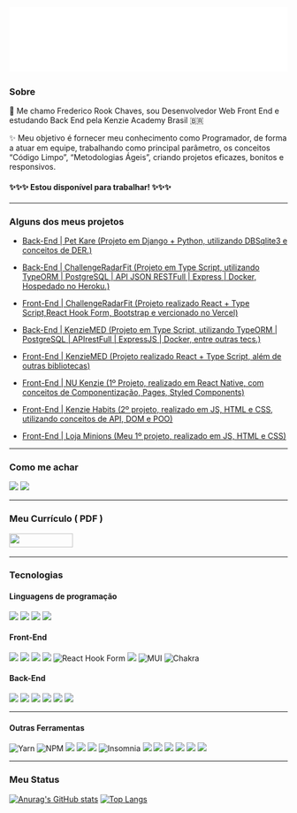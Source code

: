 <span align="center">

![](./header.svg)

</span>

### Sobre

👋 Me chamo Frederico Rook Chaves, sou Desenvolvedor Web Front End e estudando Back End pela Kenzie Academy Brasil 🇧🇷 

✨ Meu objetivo é fornecer meu conhecimento como Programador, de forma a atuar em equipe, trabalhando como principal parâmetro, os conceitos “Código Limpo”, “Metodologias Ágeis”, criando projetos eficazes, bonitos e responsivos.

#### ✨✨✨ Estou disponível para trabalhar! ✨✨✨

---
### Alguns dos meus projetos

- [Back-End | Pet Kare (Projeto em Django + Python, utilizando DBSqlite3 e conceitos de DER.)](https://github.com/Kenzie-Academy-Brasil-Developers/SPR3-Pet-Kare-FredRook)

- [Back-End | ChallengeRadarFit (Projeto em Type Script, utilizando TypeORM | PostgreSQL | API JSON RESTFull | Express | Docker, Hospedado no Heroku.)](https://github.com/fredrook/Challenge_Full-Stack_RadarFit)
- [Front-End | ChallengeRadarFit (Projeto realizado React + Type Script,React Hook Form, Bootstrap e vercionado no Vercel)](https://github.com/fredrook/Challenge_Full-Stack_RadarFit_Front_End)

- [Back-End | KenzieMED (Projeto em Type Script, utilizando TypeORM | PostgreSQL | APIrestFull | ExpressJS | Docker, entre outras tecs.)](https://github.com/marcelo-kodaira/kenzie_med)
- [Front-End | KenzieMED (Projeto realizado React + Type Script, além de outras bibliotecas)](https://github.com/grupo-1-projeto-frontend-t12/Projeto-FrontEnd-M3)
- [Front-End | NU Kenzie (1º Projeto, realizado em React Native, com conceitos de Componentização, Pages, Styled Components)](https://github.com/fredrook/REACT-NuKenzie)
- [Front-End | Kenzie Habits (2º projeto, realizado em JS, HTML e CSS, utilizando conceitos de API, DOM e POO)](https://github.com/fredrook/ProjetoFinal-Modulo2)
- [Front-End | Loja Minions (Meu 1º projeto, realizado em JS, HTML e CSS)](https://github.com/fredrook/ProjetoFinal-Modulo1)

---
### Como me achar 

[![](https://img.shields.io/badge/Linkedin-0A66C2?style=for-the-badge&logo=linkedin)](https://www.linkedin.com/in/fredericorook/)
[![](https://img.shields.io/badge/WhatsApp-25D366?style=for-the-badge&logo=whatsapp&logoColor=white)](https://wa.me/5531989918191)

---
### Meu Currículo ( PDF )

<a href="https://drive.google.com/file/d/1i1eSzku5Dog3k47sqbMcAsv1HU0RzTWo/view?usp=share_link">
  <img width="115" height="25" src="https://img.shields.io/badge/-CURR%C3%8DCULO-blue" />
</a>

---
### Tecnologias

#### Linguagens de programação

![](https://img.shields.io/badge/JavaScript-F7DF1E?style=for-the-badge&logo=javascript&logoColor=black)
![](https://img.shields.io/badge/TypeScript-007ACC?style=for-the-badge&logo=typescript&logoColor=white)
![](https://img.shields.io/badge/HTML5-E34F26?style=for-the-badge&logo=html5&logoColor=white)
![](https://img.shields.io/badge/CSS3-1572B6?style=for-the-badge&logo=css3&logoColor=white)

#### Front-End

![](https://img.shields.io/badge/React-20232A?style=for-the-badge&logo=react&logoColor=61DAFB)
![](https://img.shields.io/badge/Express.js-404D59?style=for-the-badge)
![](https://img.shields.io/badge/styled--components-DB7093?style=for-the-badge&logo=styled-components&logoColor=white)
![](https://img.shields.io/badge/React_Router-CA4245?style=for-the-badge&logo=react-router&logoColor=white)
![React Hook Form](https://img.shields.io/badge/React%20Hook%20Form-%23EC5990.svg?style=for-the-badge&logo=reacthookform&logoColor=white)
![](https://img.shields.io/badge/Bootstrap-563D7C?style=for-the-badge&logo=bootstrap&logoColor=white)
![MUI](https://img.shields.io/badge/MUI-%230081CB.svg?style=for-the-badge&logo=mui&logoColor=white)
![Chakra](https://img.shields.io/badge/chakra-%234ED1C5.svg?style=for-the-badge&logo=chakraui&logoColor=white)

#### Back-End

![](https://img.shields.io/badge/Docker-2496ED?style=for-the-badge&logo=docker&logoColor=white)
![](https://img.shields.io/badge/PostgreSQL-316192?style=for-the-badge&logo=postgresql&logoColor=white)
![](https://img.shields.io/badge/NodeJS-339933?style=for-the-badge&logo=node.js5&logoColor=white)
![](https://img.shields.io/badge/SQLite-07405E?style=for-the-badge&logo=sqlite&logoColor=white)
![](https://img.shields.io/badge/Jest-323330?style=for-the-badge&logo=Jest&logoColor=white)
![](https://img.shields.io/badge/Amazon_AWS-FF9900?style=for-the-badge&logo=amazonaws&logoColor=white)

---
#### Outras Ferramentas


![Yarn](https://img.shields.io/badge/yarn-%232C8EBB.svg?style=for-the-badge&logo=yarn&logoColor=white)
![NPM](https://img.shields.io/badge/NPM-%23000000.svg?style=for-the-badge&logo=npm&logoColor=white)
![](https://img.shields.io/badge/Slack-4A154B?style=for-the-badge&logo=slack&logoColor=white)
![](https://img.shields.io/badge/Git-E34F26?style=for-the-badge&logo=git&logoColor=white)
![](https://img.shields.io/badge/GitHub-000?style=for-the-badge&logo=github&logoColor=white)
![Insomnia](https://img.shields.io/badge/Insomnia-black?style=for-the-badge&logo=insomnia&logoColor=5849BE)
![](https://img.shields.io/badge/Linux-E34F26?style=for-the-badge&logo=linux&logoColor=black)
![](https://img.shields.io/badge/Heroku-430098?style=for-the-badge&logo=heroku&logoColor=white)
![](https://img.shields.io/badge/Vercel-000000?style=for-the-badge&logo=vercel&logoColor=white)
![](https://img.shields.io/badge/Figma-F24E1E?style=for-the-badge&logo=figma&logoColor=white)
![](https://img.shields.io/badge/Trello-0052CC?style=for-the-badge&logo=trello&logoColor=white)
![](https://img.shields.io/badge/Jira-0052CC?style=for-the-badge&logo=Jira&logoColor=white)

---
### Meu Status

[![Anurag's GitHub stats](https://github-readme-stats.vercel.app/api?username=fredrook)](https://github.com/anuraghazra/github-readme-stats)
[![Top Langs](https://github-readme-stats.vercel.app/api/top-langs/?username=fredrook&layout=compact)](https://github.com/anuraghazra/github-readme-stats)
